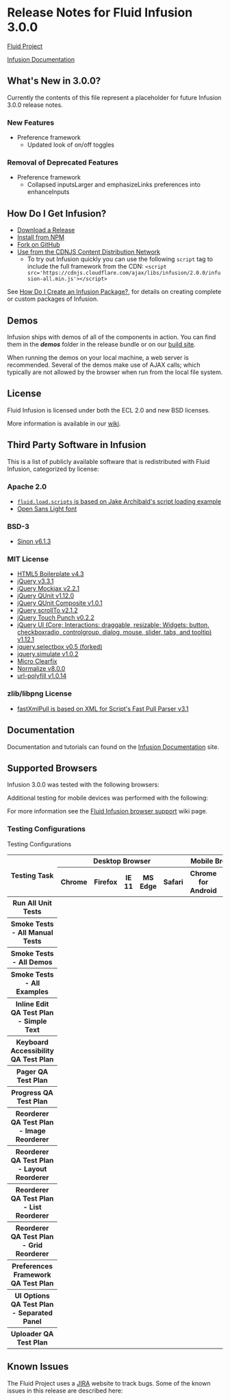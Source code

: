 # Release Notes for Fluid Infusion 3.0.0

[Fluid Project](http://fluidproject.org)

[Infusion Documentation](https://github.com/fluid-project/infusion-docs)

## What's New in 3.0.0?

Currently the contents of this file represent a placeholder for future Infusion 3.0.0 release notes.

### New Features

* Preference framework
  * Updated look of on/off toggles

### Removal of Deprecated Features

* Preference framework
  * Collapsed inputsLarger and emphasizeLinks preferences into enhanceInputs

## How Do I Get Infusion?

* [Download a Release](https://github.com/fluid-project/infusion/releases)
* [Install from NPM](https://www.npmjs.com/package/infusion)
* [Fork on GitHub](https://github.com/fluid-project/infusion)
* [Use from the CDNJS Content Distribution Network](https://cdnjs.com/libraries/infusion)
  * To try out Infusion quickly you can use the following `script` tag to include the full framework from the CDN:
    `<script src='https://cdnjs.cloudflare.com/ajax/libs/infusion/2.0.0/infusion-all.min.js'></script>`

See [How Do I Create an Infusion Package?](README.md#how-do-i-create-an-infusion-package), for details on creating
complete or custom packages of Infusion.

## Demos

Infusion ships with demos of all of the components in action. You can find them in the _**demos**_ folder in the release
bundle or on our [build site](http://build.fluidproject.org/).

When running the demos on your local machine, a web server is recommended. Several of the demos make use of AJAX calls;
which typically are not allowed by the browser when run from the local file system.

## License

Fluid Infusion is licensed under both the ECL 2.0 and new BSD licenses.

More information is available in our [wiki](http://wiki.fluidproject.org/display/fluid/Fluid+Licensing).

## Third Party Software in Infusion

This is a list of publicly available software that is redistributed with Fluid Infusion,
categorized by license:

### Apache 2.0

* [`fluid.load.scripts` is based on Jake Archibald's script loading example](
  http://www.html5rocks.com/en/tutorials/speed/script-loading/#toc-dom-rescue)
* [Open Sans Light font](http://www.google.com/fonts/specimen/Open+Sans)

### BSD-3

* [Sinon v6.1.3](http://sinonjs.org)

### MIT License

* [HTML5 Boilerplate v4.3](http://html5boilerplate.com/)
* [jQuery v3.3.1](http://jquery.com/)
* [jQuery Mockjax v2.2.1](https://github.com/jakerella/jquery-mockjax)
* [jQuery QUnit v1.12.0](http://qunitjs.com)
* [jQuery QUnit Composite v1.0.1](https://github.com/jquery/qunit-composite)
* [jQuery scrollTo v2.1.2](https://github.com/flesler/jquery.scrollTo)
* [jQuery Touch Punch v0.2.2](http://touchpunch.furf.com/)
* [jQuery UI (Core; Interactions: draggable, resizable; Widgets: button, checkboxradio, controlgroup, dialog, mouse,
  slider, tabs, and tooltip) v1.12.1](http://ui.jquery.com/)
* [jquery.selectbox v0.5 (forked)](https://github.com/fluid-project/jquery.selectbox)
* [jquery.simulate v1.0.2](https://github.com/eduardolundgren/jquery-simulate)
* [Micro Clearfix](http://nicolasgallagher.com/micro-clearfix-hack/)
* [Normalize v8.0.0](https://necolas.github.io/normalize.css/)
* [url-polyfill v1.0.14](https://github.com/lifaon74/url-polyfill)

### zlib/libpng License

* [fastXmlPull is based on XML for Script's Fast Pull Parser v3.1](
  http://wiki.fluidproject.org/display/fluid/Licensing+for+fastXmlPull.js)

## Documentation

Documentation and tutorials can found on the [Infusion Documentation](
http://docs.fluidproject.org/infusion/development/) site.

## Supported Browsers

Infusion 3.0.0 was tested with the following browsers:

Additional testing for mobile devices was performed with the following:

For more information see the [Fluid Infusion browser support](
https://wiki.fluidproject.org/display/fluid/Prior+Browser+Support) wiki page.

### Testing Configurations

<table>
    <summary>Testing Configurations</summary>
    <thead>
        <tr>
            <th rowspan="2">Testing Task</th>
            <th colspan="5">Desktop Browser</th>
            <th colspan="2">Mobile Browser</th>
        </tr>
        <tr>
            <th>Chrome</th>
            <th>Firefox</th>
            <th>IE 11</th>
            <th>MS Edge</th>
            <th>Safari</th>
            <th>Chrome for Android</th>
            <th>Safari iOS</th>
        </tr>
    </thead>
    <tbody>
        <tr>
            <th>Run All Unit Tests</th>
            <td></td>
            <td></td>
            <td></td>
            <td></td>
            <td></td>
            <td></td>
            <td></td>
        </tr>
        <tr>
            <th>Smoke Tests - All Manual Tests</th>
            <td></td>
            <td></td>
            <td></td>
            <td></td>
            <td></td>
            <td></td>
            <td></td>
        </tr>
        <tr>
            <th>Smoke Tests - All Demos</th>
            <td></td>
            <td></td>
            <td></td>
            <td></td>
            <td></td>
            <td></td>
            <td></td>
        </tr>
        <tr>
            <th>Smoke Tests - All Examples</th>
            <td></td>
            <td></td>
            <td></td>
            <td></td>
            <td></td>
            <td></td>
            <td></td>
        </tr>
        <tr>
            <th>Inline Edit QA Test Plan - Simple Text</th>
            <td></td>
            <td></td>
            <td></td>
            <td></td>
            <td></td>
            <td></td>
            <td></td>
        </tr>
        <tr>
            <th>Keyboard Accessibility QA Test Plan</th>
            <td></td>
            <td></td>
            <td></td>
            <td></td>
            <td></td>
            <td></td>
            <td></td>
        </tr>
        <tr>
            <th>Pager QA Test Plan</th>
            <td></td>
            <td></td>
            <td></td>
            <td></td>
            <td></td>
            <td></td>
            <td></td>
        </tr>
        <tr>
            <th>Progress QA Test Plan</th>
            <td></td>
            <td></td>
            <td></td>
            <td></td>
            <td></td>
            <td></td>
            <td></td>
        </tr>
        <tr>
            <th>Reorderer QA Test Plan - Image Reorderer</th>
            <td></td>
            <td></td>
            <td></td>
            <td></td>
            <td></td>
            <td></td>
            <td></td>
        </tr>
        <tr>
            <th>Reorderer QA Test Plan - Layout Reorderer</th>
            <td></td>
            <td></td>
            <td></td>
            <td></td>
            <td></td>
            <td></td>
            <td></td>
        </tr>
        <tr>
            <th>Reorderer QA Test Plan - List Reorderer</th>
            <td></td>
            <td></td>
            <td></td>
            <td></td>
            <td></td>
            <td></td>
            <td></td>
        </tr>
        <tr>
            <th>Reorderer QA Test Plan - Grid Reorderer</th>
            <td></td>
            <td></td>
            <td></td>
            <td></td>
            <td></td>
            <td></td>
            <td></td>
        </tr>
        <tr>
            <th>Preferences Framework QA Test Plan</th>
            <td></td>
            <td></td>
            <td></td>
            <td></td>
            <td></td>
            <td></td>
            <td></td>
        </tr>
        <tr>
            <th>UI Options QA Test Plan - Separated Panel</th>
            <td></td>
            <td></td>
            <td></td>
            <td></td>
            <td></td>
            <td></td>
            <td></td>
        </tr>
        <tr>
            <th>Uploader QA Test Plan</th>
            <td></td>
            <td></td>
            <td></td>
            <td></td>
            <td></td>
            <td></td>
            <td></td>
        </tr>
    </tbody>
</table>

## Known Issues

The Fluid Project uses a [JIRA](http://issues.fluidproject.org) website to track bugs. Some of the known issues in this
release are described here:
